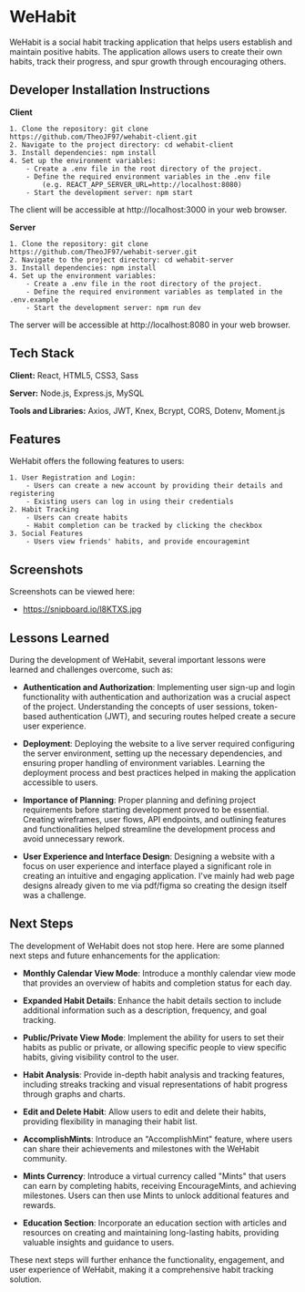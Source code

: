 
# WeHabit

WeHabit is a social habit tracking application that helps users establish and maintain positive habits. The application allows users to create their own habits, track their progress, and spur growth through encouraging others.
## Developer Installation Instructions

**Client**

    1. Clone the repository: git clone https://github.com/TheoJF97/wehabit-client.git
    2. Navigate to the project directory: cd wehabit-client
    3. Install dependencies: npm install
    4. Set up the environment variables:
        - Create a .env file in the root directory of the project.
        - Define the required environment variables in the .env file 
            (e.g. REACT_APP_SERVER_URL=http://localhost:8080)
        - Start the development server: npm start
The client will be accessible at http://localhost:3000 in your web browser.

**Server**

    1. Clone the repository: git clone https://github.com/TheoJF97/wehabit-server.git
    2. Navigate to the project directory: cd wehabit-server
    3. Install dependencies: npm install
    4. Set up the environment variables:
        - Create a .env file in the root directory of the project.
        - Define the required environment variables as templated in the .env.example 
        - Start the development server: npm run dev
The server will be accessible at http://localhost:8080 in your web browser.



## Tech Stack

**Client:** React, HTML5, CSS3, Sass

**Server:** Node.js, Express.js, MySQL

**Tools and Libraries:** Axios, JWT, Knex, Bcrypt, CORS, Dotenv, Moment.js


## Features

WeHabit offers the following features to users:

    1. User Registration and Login:
        - Users can create a new account by providing their details and registering
        - Existing users can log in using their credentials
    2. Habit Tracking
        - Users can create habits 
        - Habit completion can be tracked by clicking the checkbox
    3. Social Features
        - Users view friends' habits, and provide encouragemint
## Screenshots

Screenshots can be viewed here:
- https://snipboard.io/l8KTXS.jpg


## Lessons Learned

During the development of WeHabit, several important lessons were learned and challenges overcome, such as:

- **Authentication and Authorization**: Implementing user sign-up and login functionality with authentication and authorization was a crucial aspect of the project. Understanding the concepts of user sessions, token-based authentication (JWT), and securing routes helped create a secure user experience.

- **Deployment**: Deploying the website to a live server required configuring the server environment, setting up the necessary dependencies, and ensuring proper handling of environment variables. Learning the deployment process and best practices helped in making the application accessible to users.

- **Importance of Planning**: Proper planning and defining project requirements before starting development proved to be essential. Creating wireframes, user flows, API endpoints, and outlining features and functionalities helped streamline the development process and avoid unnecessary rework.

- **User Experience and Interface Design**: Designing a website with a focus on user experience and interface played a significant role in creating an intuitive and engaging application. I've mainly had web page designs already given to me via pdf/figma so creating the design itself was a challenge.


## Next Steps
The development of WeHabit does not stop here. Here are some planned next steps and future enhancements for the application:

- **Monthly Calendar View Mode**: Introduce a monthly calendar view mode that provides an overview of habits and completion status for each day.

- **Expanded Habit Details**: Enhance the habit details section to include additional information such as a description, frequency, and goal tracking.

- **Public/Private View Mode**: Implement the ability for users to set their habits as public or private, or allowing specific people to view specific habits, giving visibility control to the user.

- **Habit Analysis**: Provide in-depth habit analysis and tracking features, including streaks tracking and visual representations of habit progress through graphs and charts.

- **Edit and Delete Habit**: Allow users to edit and delete their habits, providing flexibility in managing their habit list.

- **AccomplishMints**: Introduce an "AccomplishMint" feature, where users can share their achievements and milestones with the WeHabit community.

- **Mints Currency**: Introduce a virtual currency called "Mints" that users can earn by completing habits, receiving EncourageMints, and achieving milestones. Users can then use Mints to unlock additional features and rewards.

- **Education Section**: Incorporate an education section with articles and resources on creating and maintaining long-lasting habits, providing valuable insights and guidance to users.

These next steps will further enhance the functionality, engagement, and user experience of WeHabit, making it a comprehensive habit tracking solution.
